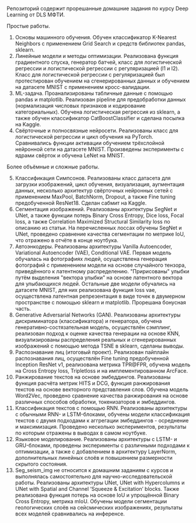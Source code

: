 Репозиторий содержит прорешанные домашние задания по курсу Deep Learning от DLS МФТИ. 

Простые работы.
1. Основы машинного обучения. Обучен классификатор K-Nearest Neighbors с применением Grid Search и средств библиотек pandas, sklearn. 
2. Линейные модели и методы оптимизации. Реализована функция градиентного спуска, генератор батчей, класс для логистической регрессии и логистической регрессии с регуляризацией (l1 и l2). Класс для логистической регрессии с регуляризацией был протестирован обучением на сгенерированных данных и обучением на датасете MNIST с применением кросс-валидации.
3. ML-задача. Проанализированы табличные данные с помощью pandas и matplotlib. Реализован pipeline для предобработки данных (нормализация числовых признаков и кодирование категориальных). Обучена логистическая регрессия из sklearn, а также обучен классификатор CatBoostClassifier и сделана посылка на Kaggle.
4. Свёрточные и полносвязные нейросети. Реализованы класс для логистической регрессии и цикл обучения на PyTorch. Сравнивались функции активации обучением трёхслойной нейронной сети на датасете MNIST. Произведены эксперименты с ядрами свёрток и обучена LeNet на MNIST.

Более объёмные и сложные работы.

5. Классификация Симпсонов. Реализованы класс датасета для загрузки изображений, цикл обучения, визуализация, аугментация данных, несколько архитектур свёрточных нейронных сетей с применением MaxPool, BatchNorm, Dropout, а также Fine tuning предобученной ResNet18. Сделан сабмит на Kaggle.
6. Сегментация изображений. Реализованы архитектуры SegNet и UNet, а также функции потерь Binary Cross Entropy, Dice loss, Focal loss, а также Correlation Maximized Structural Similarity loss по описанию из статьи. На перечисленных лоссах обучены SegNet и UNet, проведено сравнение качества сегментации по метрике IoU, что отражено в отчёте в конце ноутбука. 
7. Автоэнкодеры. Реализованы архитектуры Vanilla Autoencoder, Variational Autoencoder (VAE), Conditional VAE. Первая модель обучалась на фотографиях людей, осуществлена генерация фотографий с применением модели на основе случайного тензора, приведённого к латентному распределению. "Пририсованы" улыбки путём выделения "вектора улыбки" на основе латентного вектора для улыбающихся людей. Остальные две модели обучались на датасете MNIST, для них реализована функция loss vae, осуществлена латентная репрезентация в виде точек в двумерном пространстве с помощью sklearn и matplotlib. Прорешана бонусная часть. 
8. Generative Adversarial Networks (GAN). Реализованы архитектуры дискриминатора (классификатора) и генератора, обучена генеративно-состязательная модель, осуществлён сэмплинг, реализован подход к оценке качества генерации на основе KNN, визуализированы распределения реальных и сгенерированных изображений с помощью метода TSNE в sklearn, сделаны выводы.
9. Распознавание лиц (итоговый проект). Реализован пайплайн распознавания лиц, осуществлён Fine tuning предобученной Inception ResNet v1, реализована метрика TPR@FPR, обучена модель на Cross Entropy loss, Tripletloss и на имплементированном ArcFace.
10. Ранжирование текстов на основе эмбеддингов. Реализованы функция расчёта метрик HITS и DCG, функция ранжирования текстов на основе векторного представления слов. Обучена модель Word2Vec, проведено сравнение качества ранжирования на основе различных способов обработки, токенизаторов и эмбеддингов. 
11. Классификация текстов с помощью RNN. Реализованы архитектуры с обычными RNN- и LSTM-блоками, обучены модели классификация текстов с двумя подходами к аггрегации эмбеддингов - осреднение и максимизация. Проведено несколько экспериментов, результаты по которым отражены в выводах в самом ноутбуке.  
12. Языковое моделирование. Реализованы архитектуры с LSTM- и GRU-блоками, проведены эксперименты с различными подходами к оптимизации, а также с добавлением в архитектуру LayerNorm, дополнительных линейных слоёв и повышением размерности скрытого состояния. 
13. Seg_seism_img не относится к домашним заданиям с курсов и выполнялась самостоятельно для научно-исследовательской работы. Реализованы архитектуры UNet, UNet with Hypercolumns и UNet with Spatial and Channel ‘Squeeze & Excitation’ blocks. Также реализована функция потерь на основе IoU и упрощённой Binary Cross Entropy, метрика mIoU. Обучены модели сегментации геологических слоёв на сейсмических изображениях, результаты всех моделей сравнивались на инференсе. 
